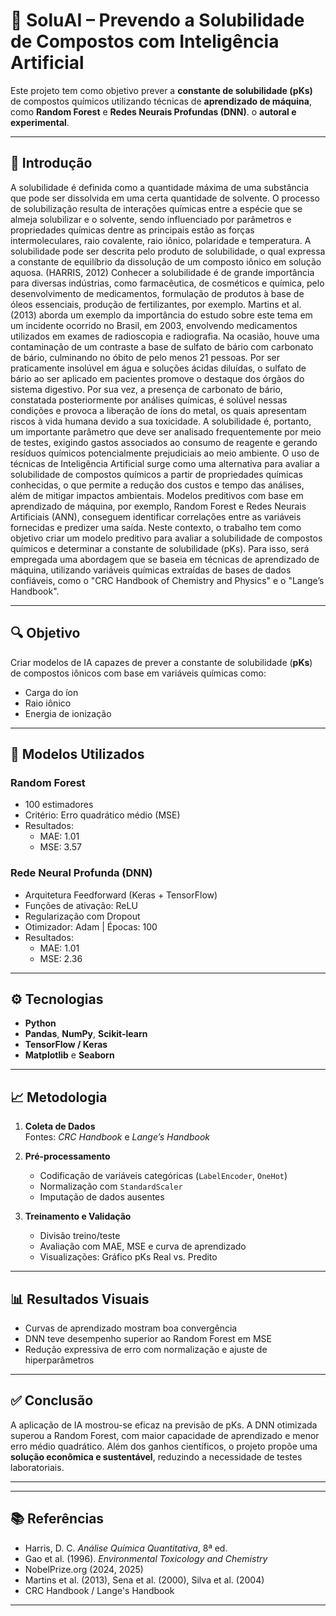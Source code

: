 # 🧪 SoluAI – Prevendo a Solubilidade de Compostos com Inteligência Artificial

Este projeto tem como objetivo prever a **constante de solubilidade (pKs)** de compostos químicos utilizando técnicas de **aprendizado de máquina**, como **Random Forest** e **Redes Neurais Profundas (DNN)**. o **autoral e experimental**.

---

## 📌 Introdução

A solubilidade é definida como a quantidade máxima de uma substância que pode ser dissolvida em uma certa quantidade de solvente. O processo de solubilização resulta de interações químicas entre a espécie que se almeja solubilizar e o solvente, sendo influenciado por parâmetros e propriedades químicas dentre as principais estão as forças intermoleculares, raio covalente, raio iônico, polaridade e temperatura. A solubilidade pode ser descrita pelo produto de solubilidade, o qual expressa a constante de equilíbrio da dissolução de um composto iônico em solução aquosa. (HARRIS, 2012)
	Conhecer a solubilidade é de grande importância para diversas indústrias, como farmacêutica, de cosméticos e química, pelo desenvolvimento de medicamentos, formulação de produtos à base de óleos essenciais, produção de fertilizantes, por exemplo. Martins et al. (2013) aborda um exemplo da importância do estudo sobre este tema em um incidente ocorrido no Brasil, em 2003, envolvendo medicamentos utilizados em exames de radioscopia e radiografia. Na ocasião, houve uma contaminação de um contraste a base de sulfato de bário com carbonato de bário, culminando no óbito de pelo menos 21 pessoas. Por ser praticamente insolúvel em água e soluções ácidas diluídas, o sulfato de bário ao ser aplicado em pacientes promove o destaque dos órgãos do sistema digestivo. Por sua vez, a presença de carbonato de bário, constatada posteriormente por análises químicas, é solúvel nessas condições e provoca a liberação de íons do metal, os quais apresentam riscos à vida humana devido a sua toxicidade. 
	A solubilidade é, portanto, um importante parâmetro que deve ser analisado frequentemente por meio de testes, exigindo gastos associados ao consumo de reagente e gerando resíduos químicos potencialmente prejudiciais ao meio ambiente. O uso de técnicas de Inteligência Artificial surge como uma alternativa para avaliar a solubilidade de compostos químicos a partir de propriedades químicas conhecidas, o que permite a redução dos custos e tempo das análises, além de mitigar impactos ambientais. Modelos preditivos com base em aprendizado de máquina, por exemplo, Random Forest e Redes Neurais Artificiais (ANN), conseguem identificar correlações entre as variáveis fornecidas e predizer uma saída. 
	Neste contexto, o trabalho tem como objetivo criar um modelo preditivo para avaliar a solubilidade de compostos químicos e determinar a constante de solubilidade (pKs). Para isso, será empregada uma abordagem que se baseia em técnicas de aprendizado de máquina, utilizando variáveis químicas extraídas de bases de dados confiáveis, como o "CRC Handbook of Chemistry and Physics" e o "Lange’s Handbook".

---

## 🔍 Objetivo

Criar modelos de IA capazes de prever a constante de solubilidade (**pKs**) de compostos iônicos com base em variáveis químicas como:

- Carga do íon
- Raio iônico
- Energia de ionização

---

## 🧠 Modelos Utilizados

### Random Forest
- 100 estimadores
- Critério: Erro quadrático médio (MSE)
- Resultados:  
  - MAE: 1.01  
  - MSE: 3.57

### Rede Neural Profunda (DNN)
- Arquitetura Feedforward (Keras + TensorFlow)
- Funções de ativação: ReLU
- Regularização com Dropout
- Otimizador: Adam | Épocas: 100
- Resultados:  
  - MAE: 1.01  
  - MSE: 2.36

---

## ⚙️ Tecnologias

- **Python**
- **Pandas**, **NumPy**, **Scikit-learn**
- **TensorFlow / Keras**
- **Matplotlib** e **Seaborn**

---

## 📈 Metodologia

1. **Coleta de Dados**  
   Fontes: *CRC Handbook* e *Lange’s Handbook*

2. **Pré-processamento**  
   - Codificação de variáveis categóricas (`LabelEncoder`, `OneHot`)
   - Normalização com `StandardScaler`
   - Imputação de dados ausentes

3. **Treinamento e Validação**  
   - Divisão treino/teste
   - Avaliação com MAE, MSE e curva de aprendizado
   - Visualizações: Gráfico pKs Real vs. Predito

---

## 📊 Resultados Visuais

- Curvas de aprendizado mostram boa convergência
- DNN teve desempenho superior ao Random Forest em MSE
- Redução expressiva de erro com normalização e ajuste de hiperparâmetros

---

## ✅ Conclusão

A aplicação de IA mostrou-se eficaz na previsão de pKs. A DNN otimizada superou a Random Forest, com maior capacidade de aprendizado e menor erro médio quadrático. Além dos ganhos científicos, o projeto propõe uma **solução econômica e sustentável**, reduzindo a necessidade de testes laboratoriais.

---


---

## 📚 Referências

- Harris, D. C. *Análise Química Quantitativa*, 8ª ed.  
- Gao et al. (1996). *Environmental Toxicology and Chemistry*  
- NobelPrize.org (2024, 2025)  
- Martins et al. (2013), Sena et al. (2000), Silva et al. (2004)  
- CRC Handbook / Lange's Handbook

---


